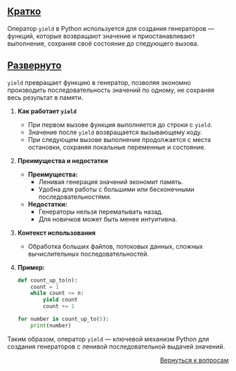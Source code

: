 ## <u>Кратко</u>

Оператор `yield` в Python используется для создания генераторов — функций, которые возвращают значение и
приостанавливают выполнение, сохраняя своё состояние до следующего вызова.

## <u>Развернуто</u>

`yield` превращает функцию в генератор, позволяя экономно производить последовательность значений по одному, не сохраняя
весь результат в памяти.

1. **Как работает `yield`**
    - При первом вызове функция выполняется до строки с `yield`.
    - Значение после `yield` возвращается вызывающему коду.
    - При следующем вызове выполнение продолжается с места остановки, сохраняя локальные переменные и состояние.

2. **Преимущества и недостатки**
    - **Преимущества:**
        - Ленивая генерация значений экономит память.
        - Удобна для работы с большими или бесконечными последовательностями.
    - **Недостатки:**
        - Генераторы нельзя перематывать назад.
        - Для новичков может быть менее интуитивна.

3. **Контекст использования**
    - Обработка больших файлов, потоковых данных, сложных вычислительных последовательностей.

4. **Пример:**
    ```python
    def count_up_to(n):
        count = 1
        while count <= n:
            yield count
            count += 1

    for number in count_up_to(5):
        print(number)
    ```

Таким образом, оператор `yield` — ключевой механизм Python для создания генераторов с ленивой последовательной выдачей
значений.

<div align="right">

[Вернуться к вопросам](../Вопросы.md)

</div>
